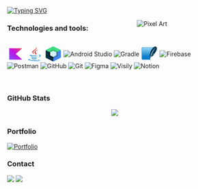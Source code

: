 [![Typing SVG](https://readme-typing-svg.herokuapp.com?font=Fira+Code&pause=1000&width=435&lines=Hi+everyone!+I'm+Wiliam+García;Mobile+Developer)](https://git.io/typing-svg)

<img src="https://media.tenor.com/ovUCSP7CK4gAAAAi/mobile-phone-objects.gif" alt="Pixel Art" align="right" width="200">

### Technologies and tools:

<div style="display: inline_block"><br>
  <img align="center" alt="Kotlin" height="35" width="40" src="https://raw.githubusercontent.com/devicons/devicon/master/icons/kotlin/kotlin-original.svg">
  <img align="center" alt="Java" height="35" width="40" src="https://raw.githubusercontent.com/devicons/devicon/master/icons/java/java-original.svg">
  <img align="center" alt="Jetpack Compose" height="35" width="40" src="https://raw.githubusercontent.com/devicons/devicon/master/icons/jetpackcompose/jetpackcompose-original.svg">
  <img align="center" alt="Android Studio" height="35" width="40" src="https://cdn.jsdelivr.net/gh/devicons/devicon@latest/icons/androidstudio/androidstudio-original.svg">
  <img align="center" alt="Gradle" height="35" width="40" src="https://cdn.jsdelivr.net/gh/devicons/devicon@latest/icons/gradle/gradle-original.svg">
  <img align="center" alt="SQLite" height="35" width="40" src="https://raw.githubusercontent.com/devicons/devicon/master/icons/sqlite/sqlite-original.svg">
  <img align="center" alt="Firebase" height="35" width="40" src="https://cdn.jsdelivr.net/gh/devicons/devicon@latest/icons/firebase/firebase-original.svg">      
  <img align="center" alt="Postman" height="35" width="40" src="https://cdn.jsdelivr.net/gh/devicons/devicon@latest/icons/postman/postman-original.svg">
  <img align="center" alt="GitHub" height="35" width="40" src="https://cdn.jsdelivr.net/gh/devicons/devicon@latest/icons/github/github-original.svg">
  <img align="center" alt="Git" height="35" width="40" src="https://cdn.jsdelivr.net/gh/devicons/devicon/icons/git/git-original.svg">
  <img align="center" alt="Figma" height="35" width="40" src="https://cdn.jsdelivr.net/gh/devicons/devicon@latest/icons/figma/figma-original.svg">
  <img align="center" alt="Visily" height="35" width="40" src="https://www.visily.ai/wp-content/uploads/2022/04/Visily-Water-Mark-Framed-Logo@4x.png">
  <img align="center" alt="Notion" height="35" width="40" src="https://cdn.jsdelivr.net/gh/devicons/devicon@latest/icons/notion/notion-original.svg">
</div><br><br>

### GitHub Stats

<div align="center" style="display: flex; justify-content: center;">
  <a href="https://github.com/WiliamGarcia814">
    <img height="195px" src="https://github-readme-stats.vercel.app/api?username=WiliamGarcia814&show_icons=true&theme=one_dark_pro&include_all_commits=true&count_private=true"/>
    <!--<img height="195px" src="https://github-readme-stats.vercel.app/api/top-langs/?username=WiliamGarcia814&layout=compact&langs_count=7&theme=one_dark_pro"/> -->
  </a>
</div>

### Portfolio
<div> 
  <a href="https://shell-eagle-448.notion.site/Wiliam-Hern-n-Garc-a-Mart-nez-8f56a3fcc0c544c3bd09658f70286893?pvs=4" target="_blank"><img src="https://img.shields.io/badge/-Portfolio-%23000000?style=for-the-badge&logo=notion&logoColor=white" alt="Portfolio" target="_blank"></a>
</div>
    
### Contact

<div> 
  <a href="https://www.linkedin.com/in/wiliamgarcia-dev" target="_blank"><img src="https://img.shields.io/badge/-LinkedIn-%230077B5?style=for-the-badge&logo=linkedin&logoColor=white" target="_blank"></a> 
  <a href="mailto:whgarcia.dev@gmail.com"><img src="https://img.shields.io/badge/-Gmail-%23333?style=for-the-badge&logo=gmail&logoColor=white" target="_blank"></a>
</div>

